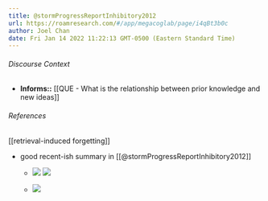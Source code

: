 ```yaml
---
title: @stormProgressReportInhibitory2012
url: https://roamresearch.com/#/app/megacoglab/page/i4qBt3b0c
author: Joel Chan
date: Fri Jan 14 2022 11:22:13 GMT-0500 (Eastern Standard Time)
---
```




###### Discourse Context

- **Informs::** [[QUE - What is the relationship between prior knowledge and new ideas]]

###### References

[[retrieval-induced forgetting]]

- good recent-ish summary in [[@stormProgressReportInhibitory2012]]

    - ![](https://firebasestorage.googleapis.com/v0/b/firescript-577a2.appspot.com/o/imgs%2Fapp%2Fmegacoglab%2F4WhGtexBkm.png?alt=media&token=66c08b27-2928-49f6-9703-3662a22c035b)
![](https://firebasestorage.googleapis.com/v0/b/firescript-577a2.appspot.com/o/imgs%2Fapp%2Fmegacoglab%2FxwjJS0k9Rj.png?alt=media&token=a5acb1f7-86cf-477a-9271-bae73939bca7)

    - ![](https://firebasestorage.googleapis.com/v0/b/firescript-577a2.appspot.com/o/imgs%2Fapp%2Fmegacoglab%2FrGOxIlGTz0.png?alt=media&token=5911ce17-ec83-4926-b170-0da8f1b4eea0)
